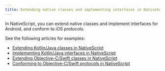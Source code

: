```yaml
---
title: Extending native classes and implementing interfaces in NativeScript
---
```


In NativeScript, you can extend native classes and implement interfaces for Android, and conform to iOS protocols. 

See the following articles for examples:
- [Extending Kotlin/Java classes in NativeScript](/guide/extending-classes-and-implementing-interfaces-android#extending-javakotlin-classes-in-nativescript)
- [Implementing Kotlin/Java interfaces in NativeScript](/guide/extending-classes-and-implementing-interfaces-android#implementing-java-kotlin-interfaces-in-nativescript)
- [Extending Objective-C/Swift classes in NativeScript](/guide/extending-classes-and-conforming-to-protocols-ios.md#extending-ios-classes)
- [Conforming to Objective-C/Swift protocols in NativeScript](/guide/extending-classes-and-conforming-to-protocols-ios.md#conforming-to-objective-c-swift-protocols)


